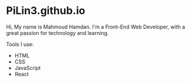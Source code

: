# PiLin3.github.io

Hi, My name is Mahmoud Hamdan. I'm a Front-End Web Developer, with a great passion for technology and learning.


Tools I use:
* HTML
* CSS
* JavaScript
* React
